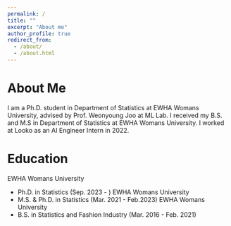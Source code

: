 ```yaml
---
permalink: /
title: ""
excerpt: "About me"
author_profile: true
redirect_from: 
  - /about/
  - /about.html
---
```


About Me
======
I am a Ph.D. student in Department of Statistics at EWHA Womans University, advised by Prof. Weonyoung Joo at ML Lab. I received my B.S. and M.S in Department of Statistics at EWHA Womans University. I worked at Looko as an AI Engineer Intern in 2022.


Education
======
EWHA Womans University
* Ph.D. in Statistics (Sep. 2023 - )
EWHA Womans University
* M.S. & Ph.D. in Statistics (Mar. 2021 - Feb.2023)
EWHA Womans University
* B.S. in Statistics and Fashion Industry (Mar. 2016 - Feb. 2021)




